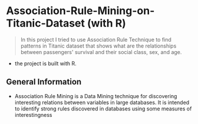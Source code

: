 # Association-Rule-Mining-on-Titanic-Dataset (with R)
> In this project I tried to use Association Rule Technique to find patterns in Titanic dataset that shows what are the relationships between passengers' survival and their social class, sex, and age.
* the project is built with R. 


## General Information
- Association Rule Mining is a Data Mining technique for discovering interesting relations between variables in large databases. It is intended to identify strong rules discovered in databases using some measures of interestingness
